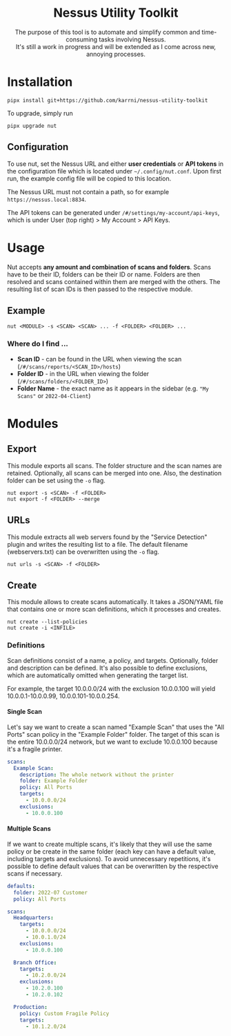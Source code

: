 <h1 align="center">
    <br>
    Nessus Utility Toolkit
</h1>

<p align="center">
    The purpose of this tool is to automate and simplify common and time-consuming tasks involving Nessus.
    <br>
    It's still a work in progress and will be extended as I come across new, annoying processes.
</p>

# Installation

```
pipx install git+https://github.com/karrni/nessus-utility-toolkit
```

To upgrade, simply run

```
pipx upgrade nut
```

## Configuration

To use nut, set the Nessus URL and either **user credentials** or **API tokens** in the configuration file which is located under `~/.config/nut.conf`. Upon first run, the example config file will be copied to this location.

The Nessus URL must not contain a path, so for example `https://nessus.local:8834`.

The API tokens can be generated under `/#/settings/my-account/api-keys`, which is under User (top right) > My Account > API Keys.

# Usage

Nut accepts **any amount and combination of scans and folders**. Scans have to be their ID, folders can be their ID or name. Folders are then resolved and scans contained within them are merged with the others. The resulting list of scan IDs is then passed to the respective module.

## Example

```
nut <MODULE> -s <SCAN> <SCAN> ... -f <FOLDER> <FOLDER> ...
```

### Where do I find ...

- **Scan ID** - can be found in the URL when viewing the scan (`/#/scans/reports/<SCAN_ID>/hosts`)
- **Folder ID** - in the URL when viewing the folder (`/#/scans/folders/<FOLDER_ID>`)
- **Folder Name** - the exact name as it appears in the sidebar (e.g. `"My Scans"` or `2022-04-Client`)

# Modules

## Export

This module exports all scans. The folder structure and the scan names are retained. Optionally, all scans can be merged into one. Also, the destination folder can be set using the `-o` flag.

```
nut export -s <SCAN> -f <FOLDER>
nut export -f <FOLDER> --merge
```

## URLs

This module extracts all web servers found by the "Service Detection" plugin and writes the resulting list to a file. The default filename (webservers.txt) can be overwritten using the `-o` flag.

```
nut urls -s <SCAN> -f <FOLDER>
```

## Create

This module allows to create scans automatically. It takes a JSON/YAML file that contains one or more scan definitions, which it processes and creates.

```
nut create --list-policies
nut create -i <INFILE>
```

### Definitions

Scan definitions consist of a name, a policy, and targets. Optionally, folder and description can be defined. It's also possible to define exclusions, which are automatically omitted when generating the target list.

For example, the target 10.0.0.0/24 with the exclusion 10.0.0.100 will yield 10.0.0.1-10.0.0.99, 10.0.0.101-10.0.0.254.

#### Single Scan

Let's say we want to create a scan named "Example Scan" that uses the "All Ports" scan policy in the "Example Folder" folder. The target of this scan is the entire 10.0.0.0/24 network, but we want to exclude 10.0.0.100 because it's a fragile printer.

```yaml
scans:
  Example Scan:
    description: The whole network without the printer
    folder: Example Folder
    policy: All Ports
    targets:
      - 10.0.0.0/24
    exclusions:
      - 10.0.0.100
```

#### Multiple Scans

If we want to create multiple scans, it's likely that they will use the same policy or be create in the same folder (each key can have a default value, including targets and exclusions). To avoid unnecessary repetitions, it's possible to define default values that can be overwritten by the respective scans if necessary.

```yaml
defaults:
  folder: 2022-07 Customer
  policy: All Ports

scans:
  Headquarters:
    targets:
      - 10.0.0.0/24
      - 10.0.1.0/24
    exclusions:
      - 10.0.0.100

  Branch Office:
    targets:
      - 10.2.0.0/24
    exclusions:
      - 10.2.0.100
      - 10.2.0.102

  Production:
    policy: Custom Fragile Policy
    targets:
      - 10.1.2.0/24
```
